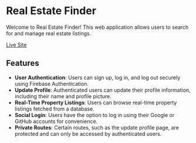 # Real Estate Finder

Welcome to Real Estate Finder! This web application allows users to search for and manage real estate listings.

[Live Site](http://localhost:5174/)

## Features

- **User Authentication**: Users can sign up, log in, and log out securely using Firebase Authentication.
- **Update Profile**: Authenticated users can update their profile information, including their name and profile picture.
- **Real-Time Property Listings**: Users can browse real-time property listings fetched from a database.
- **Social Login**: Users have the option to log in using their Google or GitHub accounts for convenience.
- **Private Routes**: Certain routes, such as the update profile page, are protected and can only be accessed by authenticated users.

